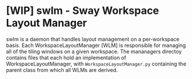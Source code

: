 # [WIP] swlm - Sway Workspace Layout Manager

swlm is a daemon that handles layout management on a per-workspace basis. Each WorkspaceLayoutManager [WLM] is responsible for managing all of the tiling windows on a given workspace. The mananagers directoy contains files that each hold an implementation of WorkspaceLayoutManager, with `WorkspaceLayoutManager.py` containing the parent class from which all WLMs are derived.
